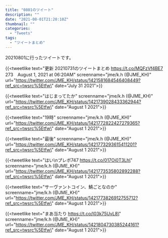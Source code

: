```yaml
---
title: "0801のツイート"
description: ""
date: "2021-08-01T21:20:10Z"
thumbnail: ""
categories:
  - "Tweets"
tags:
  - "ツイートまとめ"
---
```

20210801に行ったツイートです。
<!--more-->
{{<tweetlike text=\"更新 20210731のツイートまとめ https://t.co/MQFzVf4BE7 273　August 1, 2021 at 06:20AM\" screenname=\"jme/k.h (@JME_KH)\" url=\"https://twitter.com/JME_KH/status/1421581684546408449?ref_src=twsrc%5Etfw\" date=\"July 31 2021\">}}

{{<tweetlike text=\"はじまってたか\" screenname=\"jme/k.h (@JME_KH)\" url=\"https://twitter.com/JME_KH/status/1421739028433362944?ref_src=twsrc%5Etfw\" date=\"August 1 2021\">}}

{{<tweetlike text=\"19時\" screenname=\"jme/k.h (@JME_KH)\" url=\"https://twitter.com/JME_KH/status/1421772822427279365?ref_src=twsrc%5Etfw\" date=\"August 1 2021\">}}

{{<tweetlike text=\"最後\" screenname=\"jme/k.h (@JME_KH)\" url=\"https://twitter.com/JME_KH/status/1421773293615411201?ref_src=twsrc%5Etfw\" date=\"August 1 2021\">}}

{{<tweetlike text=\"はい\nプレボ747 https://t.co/017Oi0T3Lh\" screenname=\"jme/k.h (@JME_KH)\" url=\"https://twitter.com/JME_KH/status/1421773535802892288?ref_src=twsrc%5Etfw\" date=\"August 1 2021\">}}

{{<tweetlike text=\"サーヴァントコイン、鯖ごとなのか\" screenname=\"jme/k.h (@JME_KH)\" url=\"https://twitter.com/JME_KH/status/1421773826912755712?ref_src=twsrc%5Etfw\" date=\"August 1 2021\">}}

{{<tweetlike text=\"まあ当たり https://t.co/I03k75UvL8\" screenname=\"jme/k.h (@JME_KH)\" url=\"https://twitter.com/JME_KH/status/1421804730385244161?ref_src=twsrc%5Etfw\" date=\"August 1 2021\">}}

